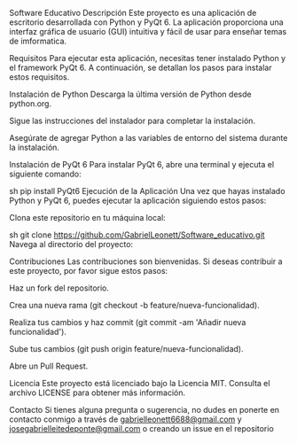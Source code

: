 Software Educativo
Descripción
Este proyecto es una aplicación de escritorio desarrollada con Python y PyQt 6. La aplicación proporciona una interfaz gráfica de usuario (GUI) intuitiva y fácil de usar para enseñar temas de imformatica.

Requisitos
Para ejecutar esta aplicación, necesitas tener instalado Python y el framework PyQt 6. A continuación, se detallan los pasos para instalar estos requisitos.

Instalación de Python
Descarga la última versión de Python desde python.org.

Sigue las instrucciones del instalador para completar la instalación.

Asegúrate de agregar Python a las variables de entorno del sistema durante la instalación.

Instalación de PyQt 6
Para instalar PyQt 6, abre una terminal y ejecuta el siguiente comando:

sh
pip install PyQt6
Ejecución de la Aplicación
Una vez que hayas instalado Python y PyQt 6, puedes ejecutar la aplicación siguiendo estos pasos:

Clona este repositorio en tu máquina local:

sh
git clone https://github.com/GabrielLeonett/Software_educativo.git
Navega al directorio del proyecto:

Contribuciones
Las contribuciones son bienvenidas. Si deseas contribuir a este proyecto, por favor sigue estos pasos:

Haz un fork del repositorio.

Crea una nueva rama (git checkout -b feature/nueva-funcionalidad).

Realiza tus cambios y haz commit (git commit -am 'Añadir nueva funcionalidad').

Sube tus cambios (git push origin feature/nueva-funcionalidad).

Abre un Pull Request.

Licencia
Este proyecto está licenciado bajo la Licencia MIT. Consulta el archivo LICENSE para obtener más información.

Contacto
Si tienes alguna pregunta o sugerencia, no dudes en ponerte en contacto conmigo a través de gabrielleonett6688@gmail.com y josegabrielleitedeponte@gmail.com o creando un issue en el repositorio
